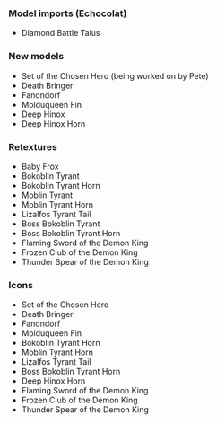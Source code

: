 ### Model imports (Echocolat)
- Diamond Battle Talus

### New models
- Set of the Chosen Hero (being worked on by Pete)
- Death Bringer
- Fanondorf
- Molduqueen Fin
- Deep Hinox
- Deep Hinox Horn

### Retextures
- Baby Frox
- Bokoblin Tyrant
- Bokoblin Tyrant Horn
- Moblin Tyrant
- Moblin Tyrant Horn
- Lizalfos Tyrant Tail
- Boss Bokoblin Tyrant
- Boss Bokoblin Tyrant Horn
- Flaming Sword of the Demon King
- Frozen Club of the Demon King
- Thunder Spear of the Demon King

### Icons
- Set of the Chosen Hero
- Death Bringer
- Fanondorf
- Molduqueen Fin
- Bokoblin Tyrant Horn
- Moblin Tyrant Horn
- Lizalfos Tyrant Tail
- Boss Bokoblin Tyrant Horn
- Deep Hinox Horn
- Flaming Sword of the Demon King
- Frozen Club of the Demon King
- Thunder Spear of the Demon King
